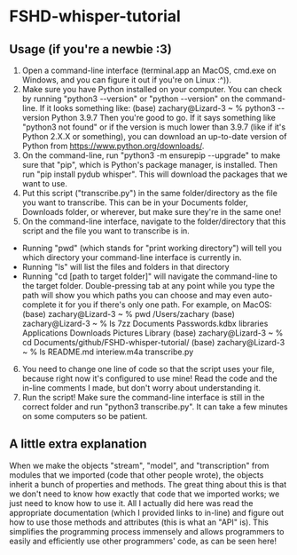 # FSHD-whisper-tutorial
## Usage (if you're a newbie :3)
1. Open a command-line interface (terminal.app an MacOS, cmd.exe
on Windows, and you can figure it out if you're on Linux :^)).
2. Make sure you have Python installed on your computer. You can
check by running "python3 --version" or "python --version" on the
command-line. If it looks something like:
	(base) zachary@Lizard-3 ~ % python3 --version
	Python 3.9.7
Then you're good to go. If it says something like "python3 not
found" or if the version is much lower than 3.9.7 (like if it's
Python 2.X.X or something), you can download an up-to-date version
of Python from https://www.python.org/downloads/.
3. On the command-line, run "python3 -m ensurepip --upgrade" to make
sure that "pip", which is Python's package manager, is installed.
Then run "pip install pydub whisper". This will download the
packages that we want to use.
4. Put this script ("transcribe.py") in the same folder/directory
as the file you want to transcribe. This can be in your Documents
folder, Downloads folder, or wherever, but make sure they're in the
same one!
5. On the command-line interface, navigate to the folder/directory
that this script and the file you want to transcribe is in.
* Running "pwd" (which stands for "print working directory") will
  tell you which directory your command-line interface is
  currently in.
* Running "ls" will list the files and folders in that directory
* Running "cd [path to target folder]" will navigate the
  command-line to the target folder. Double-pressing tab at any
  point while you type the path will show you which paths you can choose 
  and may even auto-complete it for you if there's only one path.
For example, on MacOS:
	(base) zachary@Lizard-3 ~ % pwd
	/Users/zachary
	(base) zachary@Lizard-3 ~ % ls
	7zz	                Documents		Passwords.kdbx  libraries
	Applications		Downloads		Pictures		Library
	(base) zachary@Lizard-3 ~ % cd Documents/github/FSHD-whisper-tutorial/
	(base) zachary@Lizard-3 ~ % ls
	README.md		interiew.m4a		transcribe.py
6. You need to change one line of code so that the script uses your
file, because right now it's configured to use mine! Read the code
and the in-line comments I made, but don't worry about
understanding it.
9. Run the script! Make sure the command-line interface is still
in the correct folder and run "python3 transcribe.py". It can take
a few minutes on some computers so be patient.

## A little extra explanation
When we make the objects "stream", "model", and "transcription" from
modules that we imported (code that other people wrote), the objects
inherit a bunch of properties and methods. The great thing about this
is that we don't need to know how exactly that code that we imported
works; we just need to know how to use it. All I actually did here was
read the appropriate documentation (which I provided links to in-line)
and figure out how to use those methods and attributes (this is what an
"API" is). This simplifies the programming process immensely and
allows programmers to easily and efficiently use other programmers'
code, as can be seen here!
